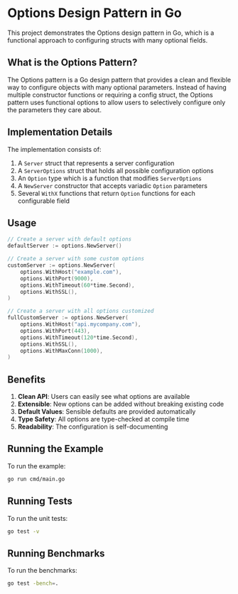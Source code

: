 # Options Design Pattern in Go

This project demonstrates the Options design pattern in Go, which is a functional approach to configuring structs with many optional fields.

## What is the Options Pattern?

The Options pattern is a Go design pattern that provides a clean and flexible way to configure objects with many optional parameters. Instead of having multiple constructor functions or requiring a config struct, the Options pattern uses functional options to allow users to selectively configure only the parameters they care about.

## Implementation Details

The implementation consists of:

1. A `Server` struct that represents a server configuration
2. A `ServerOptions` struct that holds all possible configuration options
3. An `Option` type which is a function that modifies `ServerOptions`
4. A `NewServer` constructor that accepts variadic `Option` parameters
5. Several `WithX` functions that return `Option` functions for each configurable field

## Usage

```go
// Create a server with default options
defaultServer := options.NewServer()

// Create a server with some custom options
customServer := options.NewServer(
    options.WithHost("example.com"),
    options.WithPort(9000),
    options.WithTimeout(60*time.Second),
    options.WithSSL(),
)

// Create a server with all options customized
fullCustomServer := options.NewServer(
    options.WithHost("api.mycompany.com"),
    options.WithPort(443),
    options.WithTimeout(120*time.Second),
    options.WithSSL(),
    options.WithMaxConn(1000),
)
```

## Benefits

1. **Clean API**: Users can easily see what options are available
2. **Extensible**: New options can be added without breaking existing code
3. **Default Values**: Sensible defaults are provided automatically
4. **Type Safety**: All options are type-checked at compile time
5. **Readability**: The configuration is self-documenting

## Running the Example

To run the example:

```bash
go run cmd/main.go
```

## Running Tests

To run the unit tests:

```bash
go test -v
```

## Running Benchmarks

To run the benchmarks:

```bash
go test -bench=.
```
